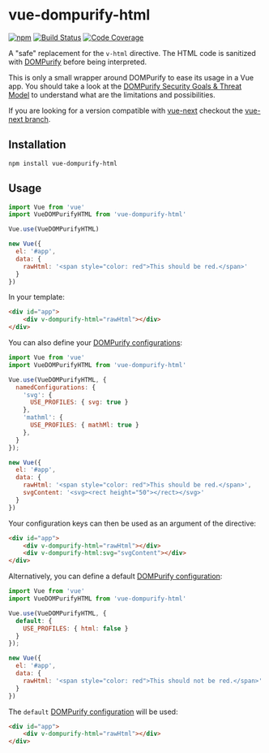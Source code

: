 # vue-dompurify-html

[![npm](https://img.shields.io/npm/v/vue-dompurify-html)](https://www.npmjs.com/package/vue-dompurify-html)
[![Build Status](https://travis-ci.com/LeSuisse/vue-dompurify-html.svg?branch=master)](https://travis-ci.com/LeSuisse/vue-dompurify-html)
[![Code Coverage](https://codecov.io/gh/LeSuisse/vue-dompurify-html/branch/master/graph/badge.svg)](https://codecov.io/gh/LeSuisse/vue-dompurify-html)

A "safe" replacement for the `v-html` directive. The HTML code is
sanitized with [DOMPurify](https://github.com/cure53/DOMPurify) before being interpreted.

This is only a small wrapper around DOMPurify to ease its usage in a Vue app.
You should take a look at the 
[DOMPurify Security Goals & Threat Model](https://github.com/cure53/DOMPurify/wiki/Security-Goals-&-Threat-Model)
to understand what are the limitations and possibilities.

If you are looking for a version compatible with [vue-next](https://github.com/vuejs/vue-next) checkout the [vue-next branch](https://github.com/LeSuisse/vue-dompurify-html/tree/vue-next).

## Installation

```
npm install vue-dompurify-html
```

## Usage

```js
import Vue from 'vue'
import VueDOMPurifyHTML from 'vue-dompurify-html'

Vue.use(VueDOMPurifyHTML)

new Vue({
  el: '#app',
  data: {
    rawHtml: '<span style="color: red">This should be red.</span>'
  }
})
```

In your template:
```html
<div id="app">
    <div v-dompurify-html="rawHtml"></div>
</div>
```

You can also define your [DOMPurify configurations](https://github.com/cure53/DOMPurify#can-i-configure-dompurify):
```js
import Vue from 'vue'
import VueDOMPurifyHTML from 'vue-dompurify-html'

Vue.use(VueDOMPurifyHTML, {
  namedConfigurations: {
    'svg': {
      USE_PROFILES: { svg: true }
    },
    'mathml': {
      USE_PROFILES: { mathMl: true }
    },
  }
});

new Vue({
  el: '#app',
  data: {
    rawHtml: '<span style="color: red">This should be red.</span>',
    svgContent: '<svg><rect height="50"></rect></svg>'
  }
})
```

Your configuration keys can then be used as an argument of the directive:
```html
<div id="app">
    <div v-dompurify-html="rawHtml"></div>
    <div v-dompurify-html:svg="svgContent"></div>
</div>
```

Alternatively, you can define a default [DOMPurify configuration](https://github.com/cure53/DOMPurify#can-i-configure-dompurify):
```js
import Vue from 'vue'
import VueDOMPurifyHTML from 'vue-dompurify-html'

Vue.use(VueDOMPurifyHTML, {
  default: {
    USE_PROFILES: { html: false }
  }
});

new Vue({
  el: '#app',
  data: {
    rawHtml: '<span style="color: red">This should not be red.</span>'
  }
})
```

The `default` [DOMPurify configuration](https://github.com/cure53/DOMPurify#can-i-configure-dompurify) will be used:
```html
<div id="app">
    <div v-dompurify-html="rawHtml"></div>
</div>
```
